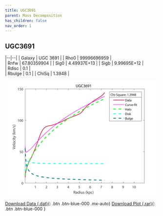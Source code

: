 ```yaml
---
title: UGC3691
parent: Mass Decomposition
has_children: false
nav_order: 1
---
```


## UGC3691

|--|--|
| Galaxy    | UGC 3691	 |
| Rho0     |	99996696959		   |   
| Rnfw  | 67.80359904		  |
| Sig0     | 4.49937E+13		 |
| Sigb     | 9.99695E+12		|  
| Rdisc  | 0.1		|   
| Rbulge      | 0.1	 | 
| ChiSq | 1.3948 |

![](/assets/plot/UGC3691.jpg)

[Download Data (.dat)](https://raw.githubusercontent.com/adhitya-spas/Database/gh-pages/assets/data/UGC3691.dat){: .btn .btn-blue-000 .mx-auto}
[Download Plot (.rar)](https://github.com/adhitya-spas/Database/blob/gh-pages/assets/plot/UGC3691.rar?raw=true){: .btn .btn-blue-000 }
